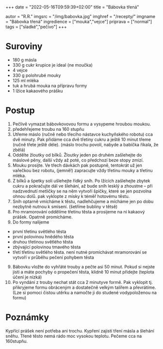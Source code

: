 +++
date = "2022-05-16T09:59:39+02:00"
title = "Bábovka třená"

autor = "R.R."
imgsrc = "/img/babovka.jpg"
imghref = "/recepty/"
imgname = "Bábovka třená"
ingredience = ["mouka","vejce"]
priprava = ["normal"]
tags = ["sladké","pečivo"]
+++

# Suroviny
- 180 g másla
- 330 g cukr krupice je ideal (ne moučka)
- 4 vejce
- 330 g polohrubé mouky
- 125 ml mléka
- tuk a hrubá mouka na přípravu formy
- 1 lžíce kakaového prášku
# Postup

1. Pečlivě vymazat bábovkovovou formu a vysypeme hroubou moukou. 
2. předehřejeme troubu na 160 stupňu
3. Utřeme máslo (ručně nebo třecího nástavce kuchyňského robotu) cca dvě minuty. Pak přidáme cca dvě třetiny cukru a ještě 10 minut třeme (ručně třete ještě déle). (máslo trochu povolí, nabyde a  babička říkala, že zbělá) 
3. Oddělte žloutky od bílků. Žloutky jeden po druhém zašlehejte do máslové pěny, další vždy až poté, co předchozí beze stopy zmizí.
4. Mouku prosijte. Ve třech dávkách pak postupně, tentokrát už jen vařečkou bez robotu, (jemně!) zapracujte vždy třetinu mouky a třetinu mléka.
5. Z bílků a špetky soli ušlehejte řídký sníh. Po lžících zašlehejte zbytek cukru a pokračujte dál ve šlehání, až bude sníh lesklý a zhoustne – při nadzvednutí metličky se na něm vytvoří špičky, které se jen pozvolna ohnou dolů. pak vyklopte z misky k téměř hotovému těstu.
6. Sníh optarně vmícháme k těstu, nadlehčujeme a mícháme jen po dobu nezbytně nutnou k smísení. (šetříme bubliny v tětsě) 
7. Pro mramorování oddělíme třetinu těsta a prosijeme na ni kakaový prášek. Opatrně promícháme.
8. Do formy nalijeme 
  - první třetinu světlého těsta
  - první polovinou hnědého těsta
  - druhou třetinou světlého těsta
  - zbývající polovinou tmavého těsta
  - třetí třetinu světlého těsta.
  není nutné promíchávat mramorování se vytvoří v průběhu pečení pohybem těsta
9. Bábovku vložte do vyhřáté trouby a pečte asi 50 minut. Pokud si nejste jisti a máte pochyby o propečení těsta, klidně 10 minut přidejte (teplota účení je nízká)
10. Po vyndání z trouby nechat stát cca 2 minutyve formě. Pak vyklopit  tj. přikryjeme formu obráceným a dostatečně velkým talířem a převrátíme. 
(Lze si pomoci čistou utěrku a namočte ji do studené vodypoloženou na formu)
# Poznámky
Kypřící prášek není potřeba ani trochu. Kypření zajistí tření másla a šlehání sněhu. Třené těsto nemá rádo moc vysokou teplotu. Pečeme cca na 160stupňu.


<!--more-->